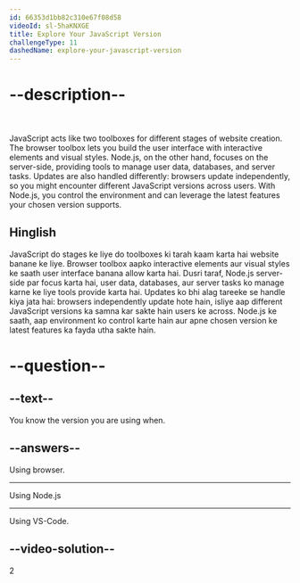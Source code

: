 ```yaml
---
id: 66353d1bb82c310e67f08d58
videoId: sl-5haKNXGE
title: Explore Your JavaScript Version
challengeType: 11
dashedName: explore-your-javascript-version
---
```


# --description--
<br>
<br>
JavaScript acts like two toolboxes for different stages of website creation. The browser toolbox lets you build the user interface with interactive elements and visual styles. Node.js, on the other hand, focuses on the server-side, providing tools to manage user data, databases, and server tasks. Updates are also handled differently: browsers update independently, so you might encounter different JavaScript versions across users. With Node.js, you control the environment and can leverage the latest features your chosen version supports.

<h2>Hinglish</h2>

JavaScript do stages ke liye do toolboxes ki tarah kaam karta hai website banane ke liye. Browser toolbox aapko interactive elements aur visual styles ke saath user interface banana allow karta hai. Dusri taraf, Node.js server-side par focus karta hai, user data, databases, aur server tasks ko manage karne ke liye tools provide karta hai. Updates ko bhi alag tareeke se handle kiya jata hai: browsers independently update hote hain, isliye aap different JavaScript versions ka samna kar sakte hain users ke across. Node.js ke saath, aap environment ko control karte hain aur apne chosen version ke latest features ka fayda utha sakte hain.

# --question--

## --text--

You know the version you are using when.

## --answers--

Using browser.

---

Using Node.js

---

Using VS-Code.

## --video-solution--

2
